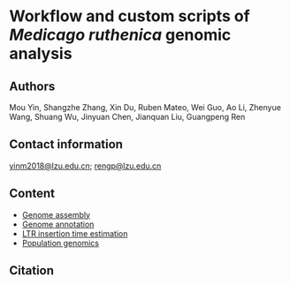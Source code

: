 # Workflow and custom scripts of *Medicago ruthenica* genomic analysis

## Authors

Mou Yin, Shangzhe Zhang, Xin Du, Ruben Mateo, Wei Guo, Ao Li, Zhenyue Wang, Shuang Wu, Jinyuan Chen, Jianquan Liu, Guangpeng Ren

## Contact information

yinm2018@lzu.edu.cn; rengp@lzu.edu.cn

## Content

- [Genome assembly](https://github.com/yinm2018/Medicago_ruthenica_genome/tree/main/01.genome_assembly)
- [Genome annotation](https://github.com/yinm2018/Medicago_ruthenica_genome/tree/main/02.genome_annotation)
- [LTR insertion time estimation](https://github.com/yinm2018/Medicago_ruthenica_genome/tree/main/03.LTR_insertion_time)
- [Population genomics](https://github.com/yinm2018/Medicago_ruthenica_genome/tree/main/04.population_genomics)

## Citation

